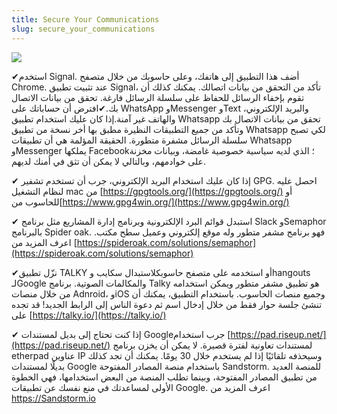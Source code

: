 ```yaml
---
title: Secure Your Communications
slug: secure_your_communications
---
```


![](/images/coverchap_8.jpg)



✔استخدم Signal. أضف هذا التطبيق إلى هاتفك، وعلى حاسوبك من خلال متصفح Chrome. عند تثبيت تطبيق Signal، تأكد من التحقق من بيانات اتصالك. يمكنك كذلك أن تقوم بإخفاء الرسائل للحفاظ على سلسلة الرسائل فارغة. تحقق من بيانات الاتصال بك.✔افترض أن حساباتك على WhatsApp وMessenger وText والبريد الإلكتروني، والهاتف غير آمنة.إذا كان عليك استخدام تطبيق Whatsapp تحقق من بيانات الاتصال بك وتأكد من جميع التطبيقات النظيرة مطبق بها أخر نسخة من تطبيق Whatsapp لكي تصبح سلسلة الرسائل مشفرة متطورة. الحقيقة المؤلمة هي أن تطبيقات Whatsapp وMessenger يملكها Facebook؛ الذي لديه سياسية خصوصية غامضة، وبيانات مخزنة على خوادمهم، وبالتالي لا يمكن أن تثق في أمنك لديهم.

✔ إذا كان عليك استخدام البريد الإلكتروني، جرب أن تستخدم تشفير GPG. احصل عليه لنظام التشغيل mac من [https://gpgtools.org/](https://gpgtools.org/) أو للحاسوب من[https://www.gpg4win.org/](https://www.gpg4win.org/)

✔ استبدل قوائم البرد الإلكترونية وبرنامج إدارة المشاريع مثل برنامج Slack وSemaphor بالبرنامج Spider oak. فهو برنامج مشفر متطور وله موقع إلكتروني وعميل سطح مكتب. اعرف المزيد من [https://spideroak.com/solutions/semaphor](https://spideroak.com/solutions/semaphor)


✔نزّل تطبيق TALKY أو استخدمه على متصفح حاسوبكلاستبدال سكايب وhangouts لـGoogle والمكالمات الصوتية. برنامج Talky هو تطبيق مشفر متطور ويمكن استخدامه من خلال منصات Adnroid، وiOS وجميع منصات الحاسوب. باستخدام التطبيق، يمكنك أن تنشئ جلسة حوار فقط من خلال إدخال اسم ثم دعوة الناس إلى الرابط الجديد! قد تجده على [https://talky.io/](https://talky.io/)

✔ إذا كنت تحتاج إلى بديل لمستندات Googleجرب استخدام [https://pad.riseup.net/](https://pad.riseup.net/) لمستندات تعاونية لفترة قصيرة.  لا يمكن أن يخزن برنامج etherpad عناوين IP وسيحذفه تلقائيًا إذا لم يستخدم خلال 30 يومًا. يمكنك أن تجد كذلك بديلًا لمستندات Google باستخدام منصة المصادر المفتوحة Sandstorm. للمنصة العديد من تطبيق المصادر المفتوحة، وبينما تطلب المنصة من البعض استخدامها، فهي الخطوة الأولى لمساعدتك في منع نفسك عن تطبيقات Google. اعرف المزيد من https://Sandstorm.io